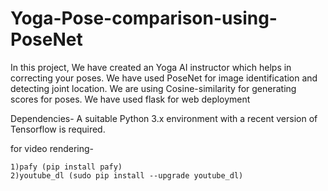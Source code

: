 # Yoga-Pose-comparison-using-PoseNet

In this project, We have created an Yoga AI instructor which helps in correcting your poses. We have used PoseNet for image identification and detecting joint location.
We are using Cosine-similarity for generating scores for poses. We have used flask for web deployment

Dependencies-
A suitable Python 3.x environment with a recent version of Tensorflow is required.

for video rendering-

    1)pafy (pip install pafy)
    2)youtube_dl (sudo pip install --upgrade youtube_dl)
